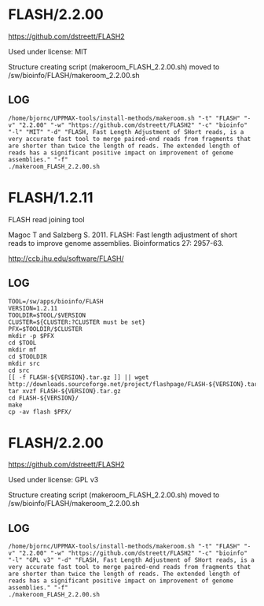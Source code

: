FLASH/2.2.00
========================

<https://github.com/dstreett/FLASH2>

Used under license:
MIT


Structure creating script (makeroom_FLASH_2.2.00.sh) moved to /sw/bioinfo/FLASH/makeroom_2.2.00.sh

LOG
---

    /home/bjornc/UPPMAX-tools/install-methods/makeroom.sh "-t" "FLASH" "-v" "2.2.00" "-w" "https://github.com/dstreett/FLASH2" "-c" "bioinfo" "-l" "MIT" "-d" "FLASH, Fast Length Adjustment of SHort reads, is a very accurate fast tool to merge paired-end reads from fragments that are shorter than twice the length of reads. The extended length of reads has a significant positive impact on improvement of genome assemblies." "-f"
    ./makeroom_FLASH_2.2.00.sh
FLASH/1.2.11
============

FLASH read joining tool

Magoc T and Salzberg S.  2011.  FLASH: Fast length adjustment of short 
reads to improve genome assemblies. Bioinformatics 27: 2957-63.

<http://ccb.jhu.edu/software/FLASH/>

LOG
---

    TOOL=/sw/apps/bioinfo/FLASH
    VERSION=1.2.11
    TOOLDIR=$TOOL/$VERSION
    CLUSTER=${CLUSTER:?CLUSTER must be set}
    PFX=$TOOLDIR/$CLUSTER
    mkdir -p $PFX
    cd $TOOL
    mkdir mf
    cd $TOOLDIR
    mkdir src
    cd src
    [[ -f FLASH-${VERSION}.tar.gz ]] || wget http://downloads.sourceforge.net/project/flashpage/FLASH-${VERSION}.tar.gz
    tar xvzf FLASH-${VERSION}.tar.gz 
    cd FLASH-${VERSION}/
    make
    cp -av flash $PFX/

FLASH/2.2.00
========================

<https://github.com/dstreett/FLASH2>

Used under license:
GPL v3


Structure creating script (makeroom_FLASH_2.2.00.sh) moved to /sw/bioinfo/FLASH/makeroom_2.2.00.sh

LOG
---

    /home/bjornc/UPPMAX-tools/install-methods/makeroom.sh "-t" "FLASH" "-v" "2.2.00" "-w" "https://github.com/dstreett/FLASH2" "-c" "bioinfo" "-l" "GPL v3" "-d" "FLASH, Fast Length Adjustment of SHort reads, is a very accurate fast tool to merge paired-end reads from fragments that are shorter than twice the length of reads. The extended length of reads has a significant positive impact on improvement of genome assemblies." "-f"
    ./makeroom_FLASH_2.2.00.sh
